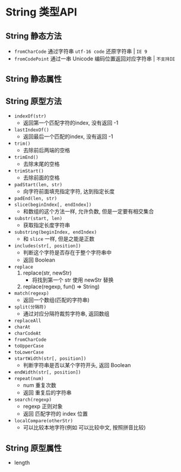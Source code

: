 <!--
 * @Author: your name
 * @Date: 2021-05-30 17:16:50
 * @LastEditTime: 2021-05-30 19:26:17
 * @LastEditors: Please set LastEditors
 * @Description: In User Settings Edit
 * @FilePath: \my-code-base\JS\JS-API\数据类型\String-API.md
-->

# String 类型API

## String 静态方法

+ `fromCharCode` 通过字符串 `utf-16 code` 还原字符串 | `IE 9`
+ `fromCodePoint` 通过一串 Unicode 编码位置返回对应字符串 | `不支持IE`

## String 静态属性

## String 原型方法

+ `indexOf(str)`
  + 返回第一个匹配字符的index, 没有返回 -1
+ `lastIndexOf()`
  + 返回最后一个匹配的index, 没有返回 -1
+ `trim()`
  + 去除前后两端的空格
+ `trimEnd()`
  + 去除末尾的空格
+ `trimStart()`
  + 去除前面的空格
+ `padStart(len, str)`
  + 向字符前面填充指定字符, 达到指定长度
+ `padEnd(len, str)`
+ `slice(beginIndex[, endIndex])`
  + 和数组的这个方法一样, 允许负数, 但是一定要有相交集合
+ `substr(start, len)`
  + 获取指定长度字符串
+ `substring(beginIndex, endIndex)`
  + 和 `slice` 一样, 但是之能是正数
+ `includes(str[, position])`
  + 判断这个字符是否存在于整个字符串中
  + 返回 Boolean
+ `replace`
  1. replace(str, newStr)
     + 将找到第一个 str 使用 newStr 替换
  2. replace(regexp, fun() => String)   
+ `match(regexp)`
  + 返回一个数组(匹配的字符串)
+ `split(分隔符)`
  + 通过对应分隔符裁剪字符串, 返回数组
+ `replaceAll`
+ `charAt`
+ `charCodeAt`
+ `fromCharCode`
+ `toUpperCase`
+ `toLowerCase`
+ `startWidth(str[, position])`
  + 判断字符串是否以某个字符开头, 返回 Boolean
+ `endWidth(str[, position])`
+ `repeat(num)`
  + num 重复次数
  + 返回 重复后的字符串
+ `search(regexp)`
  + regexp 正则对象
  + 返回 匹配字符的 index 位置
+ `localCompare(otherStr)`
  + 可以比较本地字符(例如 可以比较中文, 按照拼音比较)
## String 原型属性

+ length 
